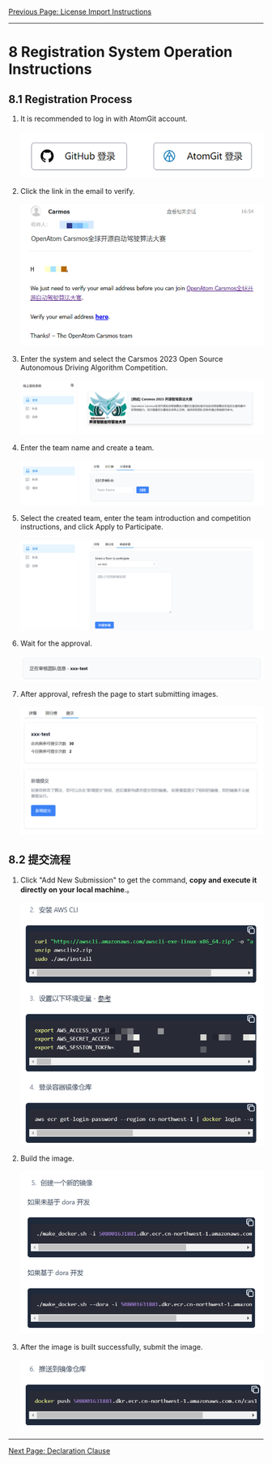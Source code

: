 [Previous Page: License Import Instructions](license.md)

***
# 8 Registration System Operation Instructions

## 8.1 Registration Process
1. It is recommended to log in with AtomGit account.<br><br>
![](js/images/baoming/1.png)

2. Click the link in the email to verify.<br><br>
![](js/images/baoming/2.png)

3. Enter the system and select the Carsmos 2023 Open Source Autonomous Driving Algorithm Competition.<br><br>
![](js/images/baoming/3.png)

4. Enter the team name and create a team.<br><br>
![](js/images/baoming/5.png)

5. Select the created team, enter the team introduction and competition instructions, and click Apply to Participate.<br><br>
![](js/images/baoming/6.png)

6. Wait for the approval.<br><br>
![](js/images/baoming/7.png)

7. After approval, refresh the page to start submitting images.<br><br>
![](js/images/baoming/8.png)


## 8.2 提交流程
1. Click "Add New Submission" to get the command, **copy and execute it directly on your local machine**.。<br><br>
![](js/images/baoming/9.png)

2. Build the image.<br><br>
![](js/images/baoming/10.png)

3. After the image is built successfully, submit the image.<br><br>
![](js/images/baoming/11.png)

***

[Next Page: Declaration Clause](clause.md)
